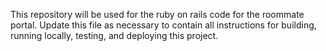 This repository will be used for the ruby on rails code for the roommate portal.
Update this file as necessary to contain all instructions for building, running locally, testing, and deploying this project.